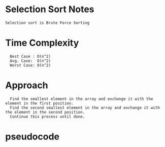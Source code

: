 # Selection Sort Notes
    Selection sort is Brute Force Sorting
  # Time Complexity
      Best Case : O(n^2)
      Avg. Case:  O(n^2)
      Worst Case: O(n^2)
  # Approach
      Find the smallest element in the array and exchange it with the element in the first position.
      Find the second smallest element in the array and exchange it with the element in the second position.
      Continue this process until done.

  # pseudocode
    
    
